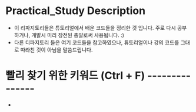 # Practical_Study Description
- 이 리파지토리들은 튜토리얼에서 배운 코드들을 정리한 것 입니다. 주로 다시 공부하거나, 개발시 미리 장전된 총알로써 사용됩니다. :)
- 다른 디파지토리 들은 여기 코드들을 참고하였으나, 튜토리얼이나 강의 코드를 그대로 따라친 것이 아님을 말씀드립니다.

# 빨리 찾기 위한 키워드 (Ctrl + F) ---------------
-
